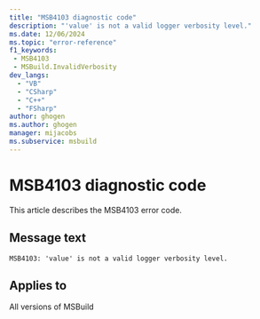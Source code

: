 ```yaml
---
title: "MSB4103 diagnostic code"
description: "'value' is not a valid logger verbosity level."
ms.date: 12/06/2024
ms.topic: "error-reference"
f1_keywords:
 - MSB4103
 - MSBuild.InvalidVerbosity
dev_langs:
  - "VB"
  - "CSharp"
  - "C++"
  - "FSharp"
author: ghogen
ms.author: ghogen
manager: mijacobs
ms.subservice: msbuild
---
```


# MSB4103 diagnostic code

<!-- :::ErrorDefinitionDescription::: -->
<!-- :::editable-content name="introDescription"::: -->
This article describes the MSB4103 error code.
<!-- :::editable-content-end::: -->

## Message text

`MSB4103: 'value' is not a valid logger verbosity level.`

<!-- :::editable-content name="postOutputDescription"::: -->
<!--
{StrBegin="MSB4103: "}
-->
<!-- :::editable-content-end::: -->
<!-- :::ErrorDefinitionDescription-end::: -->

## Applies to

All versions of MSBuild
